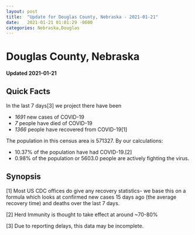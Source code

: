 ```yaml
---
layout: post
title:  "Update for Douglas County, Nebraska - 2021-01-21"
date:   2021-01-21 01:01:29 -0600
categories: Nebraska,Douglas
---
```


# Douglas County, Nebraska
#### Updated 2021-01-21

## Quick Facts

In the last 7 days[3] we project there have been
- *1691* new cases of COVID-19
- *7* people have died of COVID-19
- *1366* people have recovered from COVID-19[1]

The population in this census area is 571327. By our calculations:
- 10.37% of the population have had COVID-19.[2]
- 0.98% of the population or 5603.0 people are actively fighting the virus.

## Synopsis




[1] Most US CDC offices do give any recovery statistics- we base this on a formula which looks at confirmed new cases
15 days ago (the average recovery time) and deaths over the last 7 days.

[2] Herd Immunity is thought to take effect at around ~70-80%

[3] Due to reporting delays, this data may be incomplete.
 
    